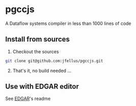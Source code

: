 # pgccjs

A Dataflow systems compiler in less than 1000 lines of code

## Install from sources

1. Checkout the sources
```bash
git clone git@github.com:jfellus/pgccjs.git
```

2. That's it, no build needed ...

## Use with EDGAR editor

See [EDGAR](https://github.com/jfellus/edgar/README.md])'s readme
